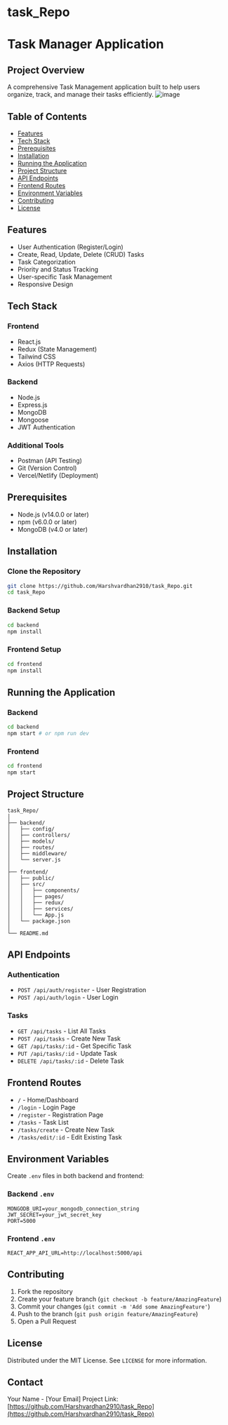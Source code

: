 # task_Repo
# Task Manager Application

## Project Overview
A comprehensive Task Management application built to help users organize, track, and manage their tasks efficiently.
![image](https://github.com/user-attachments/assets/1d00ce81-5318-4839-a5eb-bb91b0b804c5)


## Table of Contents
- [Features](#features)
- [Tech Stack](#tech-stack)
- [Prerequisites](#prerequisites)
- [Installation](#installation)
- [Running the Application](#running-the-application)
- [Project Structure](#project-structure)
- [API Endpoints](#api-endpoints)
- [Frontend Routes](#frontend-routes)
- [Environment Variables](#environment-variables)
- [Contributing](#contributing)
- [License](#license)

## Features
- User Authentication (Register/Login)
- Create, Read, Update, Delete (CRUD) Tasks
- Task Categorization
- Priority and Status Tracking
- User-specific Task Management
- Responsive Design

## Tech Stack
### Frontend
- React.js
- Redux (State Management)
- Tailwind CSS
- Axios (HTTP Requests)

### Backend
- Node.js
- Express.js
- MongoDB
- Mongoose
- JWT Authentication

### Additional Tools
- Postman (API Testing)
- Git (Version Control)
- Vercel/Netlify (Deployment)

## Prerequisites
- Node.js (v14.0.0 or later)
- npm (v6.0.0 or later)
- MongoDB (v4.0 or later)

## Installation

### Clone the Repository
```bash
git clone https://github.com/Harshvardhan2910/task_Repo.git
cd task_Repo
```

### Backend Setup
```bash
cd backend
npm install
```

### Frontend Setup
```bash
cd frontend
npm install
```

## Running the Application

### Backend
```bash
cd backend
npm start # or npm run dev
```

### Frontend
```bash
cd frontend
npm start
```

## Project Structure
```
task_Repo/
│
├── backend/
│   ├── config/
│   ├── controllers/
│   ├── models/
│   ├── routes/
│   ├── middleware/
│   └── server.js
│
├── frontend/
│   ├── public/
│   ├── src/
│   │   ├── components/
│   │   ├── pages/
│   │   ├── redux/
│   │   ├── services/
│   │   └── App.js
│   └── package.json
│
└── README.md
```

## API Endpoints

### Authentication
- `POST /api/auth/register` - User Registration
- `POST /api/auth/login` - User Login

### Tasks
- `GET /api/tasks` - List All Tasks
- `POST /api/tasks` - Create New Task
- `GET /api/tasks/:id` - Get Specific Task
- `PUT /api/tasks/:id` - Update Task
- `DELETE /api/tasks/:id` - Delete Task

## Frontend Routes
- `/` - Home/Dashboard
- `/login` - Login Page
- `/register` - Registration Page
- `/tasks` - Task List
- `/tasks/create` - Create New Task
- `/tasks/edit/:id` - Edit Existing Task

## Environment Variables
Create `.env` files in both backend and frontend:

### Backend `.env`
```
MONGODB_URI=your_mongodb_connection_string
JWT_SECRET=your_jwt_secret_key
PORT=5000
```

### Frontend `.env`
```
REACT_APP_API_URL=http://localhost:5000/api
```

## Contributing
1. Fork the repository
2. Create your feature branch (`git checkout -b feature/AmazingFeature`)
3. Commit your changes (`git commit -m 'Add some AmazingFeature'`)
4. Push to the branch (`git push origin feature/AmazingFeature`)
5. Open a Pull Request

## License
Distributed under the MIT License. See `LICENSE` for more information.

## Contact
Your Name - [Your Email]
Project Link: [https://github.com/Harshvardhan2910/task_Repo](https://github.com/Harshvardhan2910/task_Repo)
